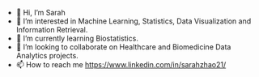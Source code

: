 - 👋 Hi, I’m Sarah
- 👀 I’m interested in Machine Learning, Statistics, Data Visualization and Information Retrieval.  
- 🌱 I’m currently learning Biostatistics.
- 💞️ I’m looking to collaborate on Healthcare and Biomedicine Data Analytics projects.
- 📫 How to reach me https://www.linkedin.com/in/sarahzhao21/

<!---
sarahzhao21/sarahzhao21 is a ✨ special ✨ repository because its `README.md` (this file) appears on your GitHub profile.
You can click the Preview link to take a look at your changes.
--->
